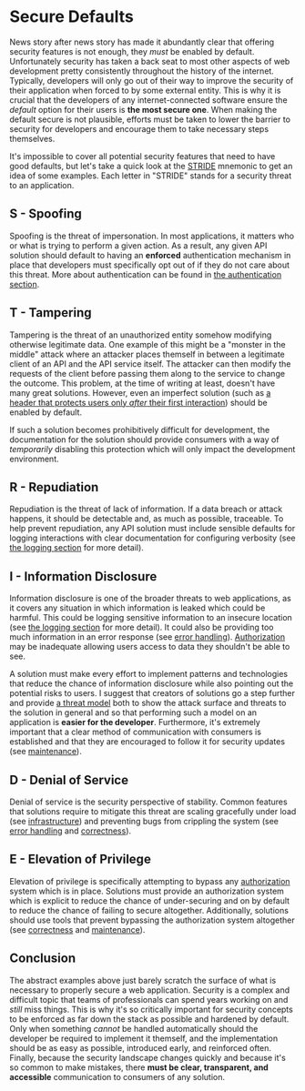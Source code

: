 # Secure Defaults

News story after news story has made it abundantly clear that offering security features is not enough, they _must_ be enabled by default. Unfortunately security has taken a back seat to most other aspects of web development pretty consistently throughout the history of the internet. Typically, developers will only go out of their way to improve the security of their application when forced to by some external entity. This is why it is crucial that the developers of any internet-connected software ensure the _default_ option for their users is __the most secure one__. When making the default secure is not plausible, efforts must be taken to lower the barrier to security for developers and encourage them to take necessary steps themselves.

It's impossible to cover all potential security features that need to have good defaults, but let's take a quick look at the [STRIDE](https://en.wikipedia.org/wiki/STRIDE_%28security%29) mnemonic to get an idea of some examples. Each letter in "STRIDE" stands for a security threat to an application.

## S - Spoofing

Spoofing is the threat of impersonation. In most applications, it matters who or what is trying to perform a given action. As a result, any given API solution should default to having an __enforced__ authentication mechanism in place that developers must specifically opt out of if they do not care about this threat. More about authentication can be found in [the authentication section](./authentication.md).

## T - Tampering

Tampering is the threat of an unauthorized entity somehow modifying otherwise legitimate data. One example of this might be a "monster in the middle" attack where an attacker places themself in between a legitimate client of an API and the API service itself. The attacker can then modify the requests of the client before passing them along to the service to change the outcome. This problem, at the time of writing at least, doesn't have many great solutions. However, even an imperfect solution (such as [a header that protects users only _after_ their first interaction][HSTS]) should be enabled by default.

If such a solution becomes prohibitively difficult for development, the documentation for the solution should provide consumers with a way of _temporarily_ disabling this protection which will only impact the development environment.

## R - Repudiation

Repudiation is the threat of lack of information. If a data breach or attack happens, it should be detectable and, as much as possible, traceable. To help prevent repudiation, any API solution must include sensible defaults for logging interactions with clear documentation for configuring verbosity (see [the logging section] for more detail).

## I - Information Disclosure

Information disclosure is one of the broader threats to web applications, as it covers any situation in which information is leaked which could be harmful. This could be logging sensitive information to an insecure location (see [the logging section] for more detail). It could also be providing too much information in an error response (see [error handling]). [Authorization] may be inadequate allowing users access to data they shouldn't be able to see.

A solution must make every effort to implement patterns and technologies that reduce the chance of information disclosure while also pointing out the potential risks to users. I suggest that creators of solutions go a step further and provide [a threat model] both to show the attack surface and threats to the solution in general and so that performing such a model on an application is __easier for the developer__. Furthermore, it's extremely important that a clear method of communication with consumers is established and that they are encouraged to follow it for security updates (see [maintenance]).

## D - Denial of Service

Denial of service is the security perspective of stability. Common features that solutions require to mitigate this threat are scaling gracefully under load (see [infrastructure]) and preventing bugs from crippling the system (see [error handling] and [correctness]).

## E - Elevation of Privilege

Elevation of privilege is specifically attempting to bypass any [authorization] system which is in place. Solutions must provide an authorization system which is explicit to reduce the chance of under-securing and on by default to reduce the chance of failing to secure altogether. Additionally, solutions should use tools that prevent bypassing the authorization system altogether (see [correctness] and [maintenance]).

## Conclusion

The abstract examples above just barely scratch the surface of what is necessary to properly secure a web application. Security is a complex and difficult topic that teams of professionals can spend years working on and _still_ miss things. This is why it's so critically important for security concepts to be enforced as far down the stack as possible and hardened by default. Only when something _cannot_ be handled automatically should the developer be required to implement it themself, and the implementation should be as easy as possible, introduced early, and reinforced often. Finally, because the security landscape changes quickly and because it's so common to make mistakes, there __must be clear, transparent, and accessible__ communication to consumers of any solution.

[HSTS]: https://en.wikipedia.org/wiki/HTTP_Strict_Transport_Security
[the logging section]: ./logging.md
[error handling]: ./error_handling.md
[authorization]: ./authorization.md
[a threat model]: ./threat_model.md
[maintenance]: ./maintenance.md
[infrastructure]: ./infrastructure.md
[correctness]: ./correctness.md
